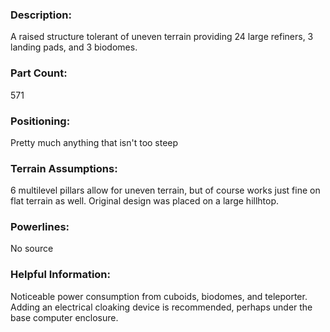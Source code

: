 ### Description:
A raised structure tolerant of uneven terrain providing 24 large refiners, 3 landing pads, and 3 biodomes.
	
### Part Count:
571

### Positioning:
Pretty much anything that isn't too steep

### Terrain Assumptions:
6 multilevel pillars allow for uneven terrain, but of course works just fine on flat terrain as well. Original design was placed on a large hillhtop.

### Powerlines:
No source

### Helpful Information:
Noticeable power consumption from cuboids, biodomes, and teleporter. Adding an electrical cloaking device is recommended, perhaps under the base computer enclosure.

